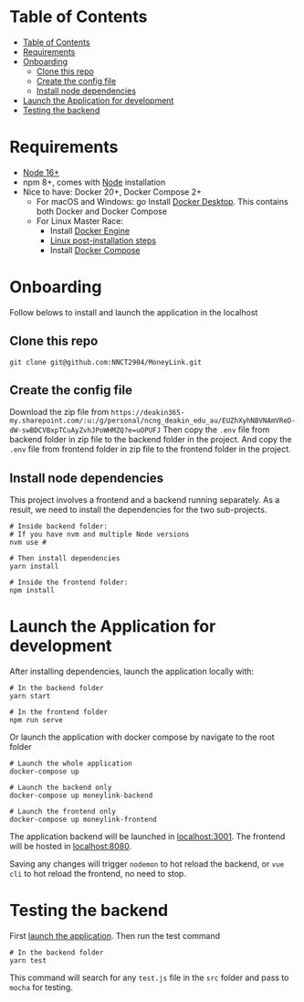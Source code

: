 # Table of Contents

- [Table of Contents](#table-of-contents)
- [Requirements](#requirements)
- [Onboarding](#onboarding)
  - [Clone this repo](#clone-this-repo)
  - [Create the config file](#create-the-config-file)
  - [Install node dependencies](#install-node-dependencies)
- [Launch the Application for development](#launch-the-application-for-development)
- [Testing the backend](#testing-the-backend)

# Requirements
- [Node 16+](https://nodejs.org/en/)
- npm 8+, comes with [Node](https://nodejs.org/en/) installation
- Nice to have: Docker 20+, Docker Compose 2+
  - For macOS and Windows: go Install [Docker Desktop](https://www.docker.com/products/docker-desktop "docker desktop"). This contains both Docker and Docker Compose
  - For Linux Master Race:
    - Install [Docker Engine](https://docs.docker.com/engine/install/#server "docker engine")
    - [Linux post-installation steps](https://docs.docker.com/engine/install/linux-postinstall/ "Linux post-installation steps")
    - Install [Docker Compose](https://docs.docker.com/compose/install/ "docker compose")

# Onboarding
Follow belows to install and launch the application in the localhost 
## Clone this repo
```shell
git clone git@github.com:NNCT2904/MoneyLink.git
```
## Create the config file
Download the zip file from `https://deakin365-my.sharepoint.com/:u:/g/personal/ncng_deakin_edu_au/EUZhXyhNBVNAmVReD-dW-swBDCVBxpTCuAyZvhJPoWHMZQ?e=uOPUFJ`
Then copy the `.env` file from backend folder in zip file to the backend folder in the project.
And copy the `.env` file from frontend folder in zip file to the frontend folder in the project.
## Install node dependencies
This project involves a frontend and a backend running separately. 
As a result, we need to install the dependencies for the two sub-projects.

```shell
# Inside backend folder:
# If you have nvm and multiple Node versions
nvm use #

# Then install dependencies
yarn install 

# Inside the frontend folder:
npm install
```
# Launch the Application for development
After installing dependencies, launch the application locally with:
```shell
# In the backend folder
yarn start

# In the frontend folder
npm run serve
```

Or launch the application with docker compose by navigate to the root folder
```shell
# Launch the whole application
docker-compose up

# Launch the backend only
docker-compose up moneylink-backend

# Launch the frontend only
docker-compose up moneylink-frontend
```

The application backend will be launched in [localhost:3001](http://localhost:3001/ "[docker compose](http://localhost:3001/)"). 
The frontend will be hosted in [localhost:8080](http://localhost:8080/ "[docker compose](http://localhost:8080/)").

Saving any changes will trigger `nodemon` to hot reload the backend, or `vue cli` to hot reload the frontend, no need to stop.
# Testing the backend
First [launch the application](#launch-application-for-development). Then run the test command
```shell
# In the backend folder
yarn test
```
This command will search for any `test.js` file in the `src` folder and pass to `mocha` for testing.
